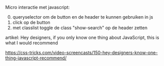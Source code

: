 Micro interactie met javascript: 

0. queryselector om de button en de header te kunnen gebruiken in js
1. click op de button
2. met classlist toggle de class "show-search" op de header zetten


artikel: Hey designers, if you only know one thing about JavaScript, this is what I would recommend 

https://css-tricks.com/video-screencasts/150-hey-designers-know-one-thing-javascript-recommend/
